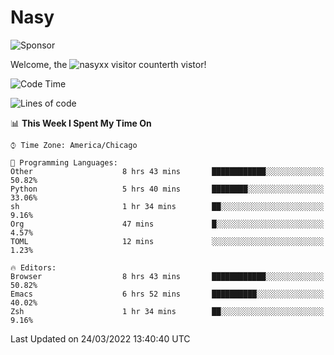 # Nasy

<!--
<p align="center">
<img height="200" src="https://github-readme-stats.vercel.app/api?username=nasyxx&count_private=true&show_icons=true&theme=dracula&include_all_commits=true"/>
<img height="200" src="https://github-readme-stats.vercel.app/api/top-langs/?username=nasyxx&theme=dracula&hide=html,jupyter+notebook&count_private=true&show_icons=true"/>
</p>

  
----------------
-->

![Sponsor](https://img.shields.io/static/v1.svg?label=Sponsor&message=%E2%9D%A4&logo=GitHub&style=flat&color=pink)
 
Welcome, the ![nasyxx visitor counter](https://count.getloli.com/get/@nasyxx?theme=rule34)th vistor!
 
<!--START_SECTION:waka-->
![Code Time](http://img.shields.io/badge/Code%20Time-2%2C065%20hrs%2018%20mins-blue)

![Lines of code](https://img.shields.io/badge/From%20Hello%20World%20I%27ve%20Written-5%20Million%20lines%20of%20code-blue)

📊 **This Week I Spent My Time On** 

```text
⌚︎ Time Zone: America/Chicago

💬 Programming Languages: 
Other                    8 hrs 43 mins       ████████████░░░░░░░░░░░░░   50.82% 
Python                   5 hrs 40 mins       ████████░░░░░░░░░░░░░░░░░   33.06% 
sh                       1 hr 34 mins        ██░░░░░░░░░░░░░░░░░░░░░░░   9.16% 
Org                      47 mins             █░░░░░░░░░░░░░░░░░░░░░░░░   4.57% 
TOML                     12 mins             ░░░░░░░░░░░░░░░░░░░░░░░░░   1.23%

🔥 Editors: 
Browser                  8 hrs 43 mins       ████████████░░░░░░░░░░░░░   50.82% 
Emacs                    6 hrs 52 mins       ██████████░░░░░░░░░░░░░░░   40.02% 
Zsh                      1 hr 34 mins        ██░░░░░░░░░░░░░░░░░░░░░░░   9.16%

```


 Last Updated on 24/03/2022 13:40:40 UTC
<!--END_SECTION:waka-->

<!-- ![visitors](https://visitor-badge.laobi.icu/badge?page_id=nasyxx.nasyxx) -->
